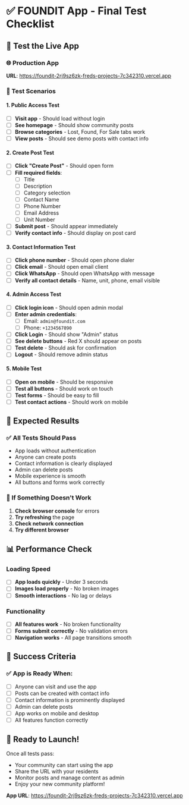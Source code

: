 # ✅ FOUNDIT App - Final Test Checklist

## 🧪 **Test the Live App**

### **🌐 Production App**
**URL**: https://foundit-2rj9sz6zk-freds-projects-7c342310.vercel.app

### **📱 Test Scenarios**

#### **1. Public Access Test**
- [ ] **Visit app** - Should load without login
- [ ] **See homepage** - Should show community posts
- [ ] **Browse categories** - Lost, Found, For Sale tabs work
- [ ] **View posts** - Should see demo posts with contact info

#### **2. Create Post Test**
- [ ] **Click "Create Post"** - Should open form
- [ ] **Fill required fields**:
  - [ ] Title
  - [ ] Description
  - [ ] Category selection
  - [ ] Contact Name
  - [ ] Phone Number
  - [ ] Email Address
  - [ ] Unit Number
- [ ] **Submit post** - Should appear immediately
- [ ] **Verify contact info** - Should display on post card

#### **3. Contact Information Test**
- [ ] **Click phone number** - Should open phone dialer
- [ ] **Click email** - Should open email client
- [ ] **Click WhatsApp** - Should open WhatsApp with message
- [ ] **Verify all contact details** - Name, unit, phone, email visible

#### **4. Admin Access Test**
- [ ] **Click login icon** - Should open admin modal
- [ ] **Enter admin credentials**:
  - [ ] Email: `admin@foundit.com`
  - [ ] Phone: `+1234567890`
- [ ] **Click Login** - Should show "Admin" status
- [ ] **See delete buttons** - Red X should appear on posts
- [ ] **Test delete** - Should ask for confirmation
- [ ] **Logout** - Should remove admin status

#### **5. Mobile Test**
- [ ] **Open on mobile** - Should be responsive
- [ ] **Test all buttons** - Should work on touch
- [ ] **Test forms** - Should be easy to fill
- [ ] **Test contact actions** - Should work on mobile

## 🎯 **Expected Results**

### **✅ All Tests Should Pass**
- App loads without authentication
- Anyone can create posts
- Contact information is clearly displayed
- Admin can delete posts
- Mobile experience is smooth
- All buttons and forms work correctly

### **🚨 If Something Doesn't Work**
1. **Check browser console** for errors
2. **Try refreshing** the page
3. **Check network connection**
4. **Try different browser**

## 📊 **Performance Check**

### **Loading Speed**
- [ ] **App loads quickly** - Under 3 seconds
- [ ] **Images load properly** - No broken images
- [ ] **Smooth interactions** - No lag or delays

### **Functionality**
- [ ] **All features work** - No broken functionality
- [ ] **Forms submit correctly** - No validation errors
- [ ] **Navigation works** - All page transitions smooth

## 🎉 **Success Criteria**

### **✅ App is Ready When:**
- [ ] Anyone can visit and use the app
- [ ] Posts can be created with contact info
- [ ] Contact information is prominently displayed
- [ ] Admin can delete posts
- [ ] App works on mobile and desktop
- [ ] All features function correctly

## 🚀 **Ready to Launch!**

Once all tests pass:
- Your community can start using the app
- Share the URL with your residents
- Monitor posts and manage content as admin
- Enjoy your new community platform!

**App URL**: https://foundit-2rj9sz6zk-freds-projects-7c342310.vercel.app